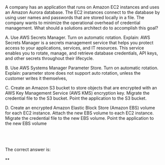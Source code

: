 A company has an application that runs on Amazon EC2 instances and uses an Amazon Aurora database. The EC2 instances connect to the database by using user names and passwords that are stored locally in a file. The company wants to minimize the operational overhead of credential management. What should a solutions architect do to accomplish this goal? 

A. Use AWS Secrets Manager. Turn on automatic rotation.
Explain: AWS Secrets Manager is a secrets management service that helps you protect access to your applications, services, and IT resources. This service enables you to rotate, manage, and retrieve database credentials, API keys, and other secrets throughout their lifecycle.

B. Use AWS Systems Manager Parameter Store. Turn on automatic rotation. 
Explain: parameter store does not support auto rotation, unless the customer writes it themselves,

C. Create an Amazon S3 bucket to store objects that are encrypted with an AWS Key Management Service (AWS KMS) encryption key. Migrate the credential file to the S3 bucket. Point the application to the S3 bucket. 

D. Create an encrypted Amazon Elastic Block Store (Amazon EBS) volume for each EC2 instance. Attach the new EBS volume to each EC2 instance. Migrate the credential file to the new EBS volume. Point the application to the new EBS volume
\
\
\
\
\
The correct answer is:\
\
**
